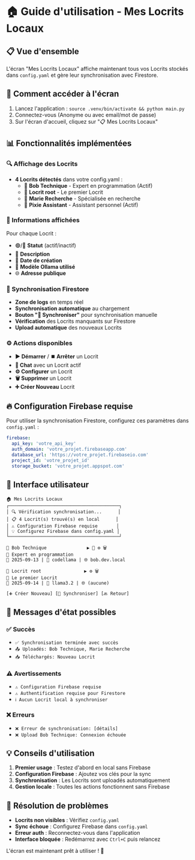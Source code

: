 # 🏠 Guide d'utilisation - Mes Locrits Locaux

## 📋 Vue d'ensemble
L'écran "Mes Locrits Locaux" affiche maintenant tous vos Locrits stockés dans `config.yaml` et gère leur synchronisation avec Firestore.

## 🚀 Comment accéder à l'écran
1. Lancez l'application : `source .venv/bin/activate && python main.py`
2. Connectez-vous (Anonyme ou avec email/mot de passe)
3. Sur l'écran d'accueil, cliquez sur "📋 Mes Locrits Locaux"

## 📊 Fonctionnalités implémentées

### 🔍 Affichage des Locrits
- **4 Locrits détectés** dans votre config.yaml :
  - 🤖 **Bob Technique** - Expert en programmation (Actif)
  - 🤖 **Locrit root** - Le premier Locrit
  - 🤖 **Marie Recherche** - Spécialisée en recherche
  - 🤖 **Pixie Assistant** - Assistant personnel (Actif)

### 📝 Informations affichées
Pour chaque Locrit :
- 🟢/🔴 **Statut** (actif/inactif)
- 📝 **Description**
- 📅 **Date de création**
- 🤖 **Modèle Ollama utilisé**
- 🌐 **Adresse publique**

### 🔄 Synchronisation Firestore
- **Zone de logs** en temps réel
- **Synchronisation automatique** au chargement
- **Bouton "🔄 Synchroniser"** pour synchronisation manuelle
- **Vérification** des Locrits manquants sur Firestore
- **Upload automatique** des nouveaux Locrits

### ⚙️ Actions disponibles
- **▶️ Démarrer** / **⏹️ Arrêter** un Locrit
- **💬 Chat** avec un Locrit actif
- **⚙️ Configurer** un Locrit
- **🗑️ Supprimer** un Locrit
- **➕ Créer Nouveau** Locrit

## 🔥 Configuration Firebase requise

Pour utiliser la synchronisation Firestore, configurez ces paramètres dans `config.yaml` :

```yaml
firebase:
  api_key: 'votre_api_key'
  auth_domain: 'votre_projet.firebaseapp.com'
  database_url: 'https://votre_projet.firebaseio.com'
  project_id: 'votre_projet_id'
  storage_bucket: 'votre_projet.appspot.com'
```

## 📱 Interface utilisateur

```
🏠 Mes Locrits Locaux
┌─────────────────────────────────────────┐
│ 🔍 Vérification synchronisation...      │
│ 📋 4 Locrit(s) trouvé(s) en local      │
│ ⚠️ Configuration Firebase requise       │
│ 💡 Configurez Firebase dans config.yaml │
└─────────────────────────────────────────┘

🤖 Bob Technique               ▶️ 💬 ⚙️ 🗑️
📝 Expert en programmation
📅 2025-09-13 | 🤖 codellama | 🌐 bob.dev.local

🤖 Locrit root                ▶️ ⚙️ 🗑️  
📝 Le premier Locrit
📅 2025-09-14 | 🤖 llama3.2 | 🌐 (aucune)

[➕ Créer Nouveau] [🔄 Synchroniser] [🔙 Retour]
```

## 🔧 Messages d'état possibles

### ✅ Succès
- `✅ Synchronisation terminée avec succès`
- `📤 Uploadés: Bob Technique, Marie Recherche`
- `📥 Téléchargés: Nouveau Locrit`

### ⚠️ Avertissements  
- `⚠️ Configuration Firebase requise`
- `⚠️ Authentification requise pour Firestore`
- `ℹ️ Aucun Locrit local à synchroniser`

### ❌ Erreurs
- `❌ Erreur de synchronisation: [détails]`
- `❌ Upload Bob Technique: Connexion échouée`

## 💡 Conseils d'utilisation

1. **Premier usage** : Testez d'abord en local sans Firebase
2. **Configuration Firebase** : Ajoutez vos clés pour la sync
3. **Synchronisation** : Les Locrits sont uploadés automatiquement
4. **Gestion locale** : Toutes les actions fonctionnent sans Firebase

## 🐛 Résolution de problèmes

- **Locrits non visibles** : Vérifiez `config.yaml` 
- **Sync échoue** : Configurez Firebase dans `config.yaml`
- **Erreur auth** : Reconnectez-vous dans l'application
- **Interface bloquée** : Redémarrez avec `Ctrl+C` puis relancez

L'écran est maintenant prêt à utiliser ! 🎉
